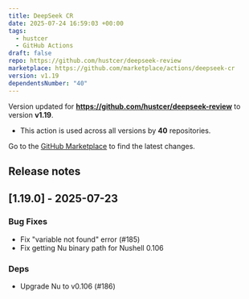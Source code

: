 ```yaml
---
title: DeepSeek CR
date: 2025-07-24 16:59:03 +00:00
tags:
  - hustcer
  - GitHub Actions
draft: false
repo: https://github.com/hustcer/deepseek-review
marketplace: https://github.com/marketplace/actions/deepseek-cr
version: v1.19
dependentsNumber: "40"
---
```



Version updated for **https://github.com/hustcer/deepseek-review** to version **v1.19**.
- This action is used across all versions by **40** repositories.

Go to the [GitHub Marketplace](https://github.com/marketplace/actions/deepseek-cr) to find the latest changes.

## Release notes


## [1.19.0] - 2025-07-23

### Bug Fixes

- Fix "variable not found" error (#185)
- Fix getting Nu binary path for Nushell 0.106

### Deps

- Upgrade Nu to v0.106 (#186)
